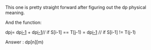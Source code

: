 
This one is pretty straight forward after figuring out the dp physical meaning.

And the function:

dp[i](j)= dp[i-1](j-1) + dp[i-1](j)// if S[i-1] == T[j-1)
= dp[i-1](j) // if S[i-1] != T(j-1)

Answer : dp[n][m)



